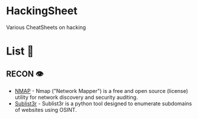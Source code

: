 # HackingSheet
Various CheatSheets on hacking

# List 📃
## RECON 👁️

- [NMAP](https://github.com/dherrera98/HackingSheet/blob/main/cheatsheets/recon/nmap.md) - Nmap ("Network Mapper") is a free and open source (license) utility for network discovery and security auditing.
- [Sublist3r](https://github.com/dherrera98/HackingSheet/blob/main/cheatsheets/recon/sublist3r.md) - Sublist3r is a python tool designed to enumerate subdomains of websites using OSINT. 
